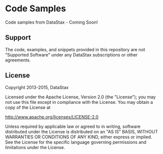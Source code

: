 # Code Samples

Code samples from DataStax - Coming Soon!

## Support

The code, examples, and snippets provided in this repository are not "Supported Software" under any DataStax subscriptions or other agreements.

## License

Copyright 2013-2015, DataStax

Licensed under the Apache License, Version 2.0 (the "License"); you may not use this file except in compliance with the License. You may obtain a copy of the License at

http://www.apache.org/licenses/LICENSE-2.0

Unless required by applicable law or agreed to in writing, software distributed under the License is distributed on an "AS IS" BASIS, WITHOUT WARRANTIES OR CONDITIONS OF ANY KIND, either express or implied. See the License for the specific language governing permissions and limitations under the License.
